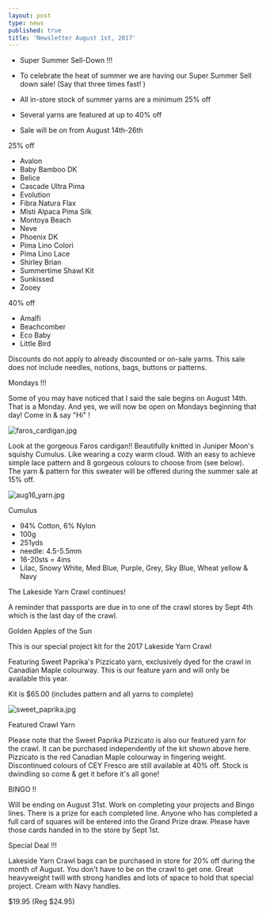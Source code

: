 ```yaml
---
layout: post
type: news
published: true
title: 'Newsletter August 1st, 2017'
---
```


- Super Summer Sell-Down !!!
 
- To celebrate the heat of summer we are having our Super Summer Sell down sale!
(Say that three times fast! )

- All in-store stock of summer yarns are a minimum 25% off

- Several yarns are featured at up to 40% off 

- Sale will be on from August 14th-26th

25% off
- Avalon
- Baby Bamboo DK
- Belice
- Cascade Ultra Pima
- Evolution
- Fibra Natura Flax
- Misti Alpaca Pima Silk
- Montoya Beach
- Neve
- Phoenix DK
- Pima Lino Colori
- Pima Lino Lace
- Shirley Brian
- Summertime Shawl Kit
- Sunkissed
- Zooey
 
40% off
- Amalfi
- Beachcomber
- Eco Baby
- Little Bird

Discounts do not apply to already discounted or on-sale yarns.  This sale does not include needles, notions, bags, buttons or patterns.

Mondays !!!

Some of you may have noticed that I said the sale begins on August 14th. That is a Monday. And yes, we will now be open on Mondays beginning that day!  Come in & say "Hi" ! 

![faros_cardigan.jpg]({{site.baseurl}}/news/img/faros_cardigan.jpg)

Look at the gorgeous Faros cardigan!!  Beautifully knitted in Juniper Moon's squishy Cumulus. Like wearing a cozy warm cloud. With an easy to achieve simple lace pattern and 8 gorgeous colours to choose from (see below).  The yarn & pattern for this sweater will be offered during the summer sale at 15% off.

![aug16_yarn.jpg]({{site.baseurl}}/news/img/aug16_yarn.jpg)

Cumulus
 
- 94% Cotton, 6% Nylon
- 100g 
- 251yds
- needle: 4.5-5.5mm
- 16-20sts = 4ins
- Lilac, Snowy White, Med Blue, Purple, Grey, Sky Blue, Wheat yellow & Navy

The Lakeside Yarn Crawl continues!
 
A reminder that passports are due in to one of the crawl stores by Sept 4th which is the last day of the crawl. 

Golden Apples of the Sun

This is our special project kit for the 2017  Lakeside Yarn Crawl
 
Featuring Sweet Paprika's Pizzicato yarn,
exclusively dyed for the crawl in Canadian Maple
colourway.  This is our feature yarn and will only
be available this year.

Kit is $65.00
(includes pattern and all yarns to complete)

![sweet_paprika.jpg]({{site.baseurl}}/news/img/sweet_paprika.jpg)

Featured Crawl Yarn
                    
Please note that the Sweet Paprika Pizzicato is also our featured yarn for the crawl. It can be purchased independently of the kit shown above here. Pizzicato is the red Canadian Maple colourway in fingering weight.
Discontinued colours of CEY Fresco are still available at 40% off.
Stock is dwindling so come & get it before it's all gone!

BINGO  !!
 
Will be ending on August 31st. Work on completing your projects and Bingo lines. There is a prize for each completed line. Anyone who has completed a full card of squares will be entered into the Grand Prize draw. Please have those cards handed in to the store by Sept 1st.
 
Special Deal !!!
 
Lakeside Yarn Crawl bags can be purchased in store for 20% off during the month of August. You don't have to be on the crawl to get one. Great heavyweight twill with strong handles and lots of space to hold that special project. Cream with Navy handles.

$19.95 (Reg $24.95)
